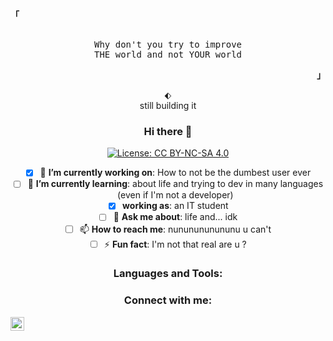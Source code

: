 <header>
    <style>
        /*This hides the default char of details (for chrome)*/
        details > summary {
            list-style: none;
        }
        /*This hides the default char of details (for firefox)*/
        details > summary::marker {
            display: none;
        }
        /*allows you to put something after or before*/
        details[open] > summary:after{
            content: "";
        }
    </style>
</header>
<p align="left"><strong><samp>「</samp></strong></p>
    <p align="center">
        <samp><br>
        Why don't you try to improve<br>
        THE world and not YOUR world
        </samp><br>
    </p>
<p align="right"><strong><samp>」</samp></strong></p>

<details align="center" open>
<!--if you set your details hidden you can replace it with the line right after-->
<!--It will add something after your details char-->
<summary>&#11030;</summary>
still building it

### Hi there 👋

<!--
**ZeTeNik/ZeTeNik** is a ✨ _special_ ✨ repository because its `README.md` (this file) appears on your GitHub profile.
-->
[![License: CC BY-NC-SA 4.0](https://img.shields.io/badge/License-CC%20BY--NC--SA%204.0-lightgrey.svg)](https://creativecommons.org/licenses/by-nc-sa/4.0/)
<!--Here are some ideas to get you started:-->
- [x] 🔭 **I’m currently working on**: How to not be the dumbest user ever
- [ ] 🌱 **I’m currently learning**: about life and trying to dev in many languages (even if I'm not a developer)
- [x] **working as**: an IT student
- [ ] 💬 **Ask me about**: life and... idk
- [ ] 📫 **How to reach me**: nununununununu u can't
- [ ] ⚡ **Fun fact**: I'm not that real are u ?

### Languages and Tools:


### Connect with me:
<!--website incoming-->
[<img align="left" alt="ZeTeNik | Github" width="22px" src="https://cdn.jsdelivr.net/npm/simple-icons@v4/icons/github.svg"/>][github]

<!-- <details> -->
[github]: https://github.com/ZeTeNik

<!--
all images:
https://github.com/fluidicon.png
-->
</details>

<!--

hiding the <details> default char:
https://stackoverflow.com/questions/6195329/how-can-you-hide-the-arrow-that-is-displayed-by-default-on-the-html5-details-e

going further with <details>:
https://blog.teamtreehouse.com/use-details-summary-elements

for the chars:
https://copypastecharacter.com/all-characters



-->



